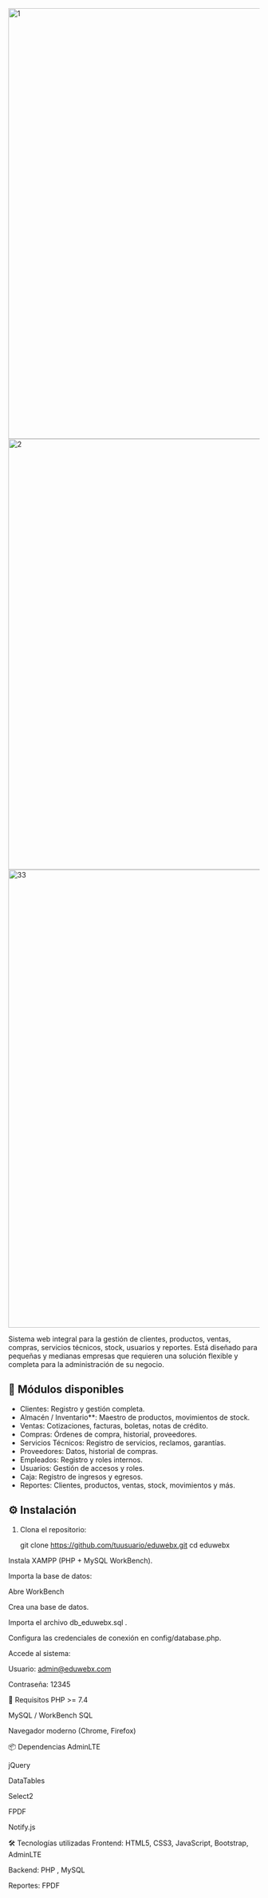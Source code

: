 
<img width="1901" height="863" alt="1" src="https://github.com/user-attachments/assets/7600969e-aa81-4448-a784-9bf8fe5c6335" />
<img width="1897" height="863" alt="2" src="https://github.com/user-attachments/assets/84824fdc-f528-4efc-a3de-b4be9b45765c" />
<img width="847" height="918" alt="33" src="https://github.com/user-attachments/assets/5e0012a3-0955-4013-b69f-b9d8074abf61" />

Sistema web integral para la gestión de clientes, productos, ventas, compras, servicios técnicos, stock, usuarios y reportes. Está diseñado para pequeñas y medianas empresas que requieren una solución flexible y completa para la administración de su negocio.

## 🧩 Módulos disponibles

- Clientes: Registro y gestión completa.
- Almacén / Inventario**: Maestro de productos, movimientos de stock.
- Ventas: Cotizaciones, facturas, boletas, notas de crédito.
- Compras: Órdenes de compra, historial, proveedores.
- Servicios Técnicos: Registro de servicios, reclamos, garantías.
- Proveedores: Datos, historial de compras.
- Empleados: Registro y roles internos.
- Usuarios: Gestión de accesos y roles.
- Caja: Registro de ingresos y egresos.
- Reportes: Clientes, productos, ventas, stock, movimientos y más.

## ⚙️ Instalación

1. Clona el repositorio:

  
   git clone https://github.com/tuusuario/eduwebx.git
   cd eduwebx

   
Instala XAMPP (PHP + MySQL WorkBench).

Importa la base de datos:

Abre WorkBench

Crea una base de datos.

Importa el archivo db_eduwebx.sql .

Configura las credenciales de conexión en config/database.php.

Accede al sistema:

Usuario: admin@eduwebx.com

Contraseña: 12345

🧪 Requisitos
PHP >= 7.4

MySQL / WorkBench SQL

Navegador moderno (Chrome, Firefox)

📦 Dependencias
AdminLTE

jQuery

DataTables

Select2

FPDF

Notify.js


🛠️ Tecnologías utilizadas
Frontend: HTML5, CSS3, JavaScript, Bootstrap, AdminLTE

Backend: PHP , MySQL

Reportes: FPDF

